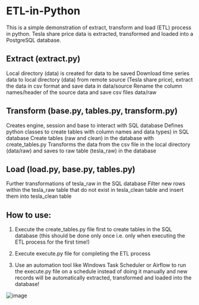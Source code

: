 # ETL-in-Python
This is a simple demonstration of extract, transform and load (ETL) process in python. Tesla share price data is extracted, transformed and loaded into a PostgreSQL database. 

## Extract (extract.py)
Local directory (data) is created for data to be saved
Download time series data to local directory (data) from remote source (Tesla share price), extract the data in csv format and save data in data/source
Rename the column names/header of the source data and save csv files data/raw

## Transform (base.py, tables.py, transform.py)
Creates engine, session and base to interact with SQL database
Defines python classes to create tables with column names and data types) in SQL database
Create tables (raw and clean) in the database with create_tables.py
Transforms the data from the csv file in the local directory (data/raw) and saves to raw table (tesla_raw) in the database

## Load (load.py, base.py, tables.py)
Further transformations of tesla_raw in the SQL database 
Filter new rows within the tesla_raw table that do not exist in tesla_clean table and insert them into tesla_clean table 

## How to use:
1. Execute the create_tables.py file first to create tables in the SQL database (this should be done only once i.e. only when executing the ETL process for the first time!)

2. Execute execute.py file for completing the ETL process

3. Use an automation tool like Windows Task Scheduler or Airflow to run the execute.py file on a schedule instead of doing it manually and new records will be automatically extracted, transformed and loaded into the database!

![image](https://github.com/muntasirhsn/ETL-in-Python/assets/29087240/d242a517-fdcd-4541-a7c1-4ce6588cdb8d)


